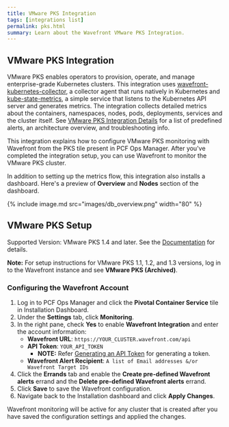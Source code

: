 ```yaml
---
title: VMware PKS Integration
tags: [integrations list]
permalink: pks.html
summary: Learn about the Wavefront VMware PKS Integration.
---
```

## VMware PKS Integration

VMware PKS enables operators to provision, operate, and manage enterprise-grade Kubernetes clusters. This integration uses [wavefront-kubernetes-collector](https://github.com/wavefrontHQ/wavefront-kubernetes-collector), a collector agent that runs natively in Kubernetes and [kube-state-metrics](https://github.com/kubernetes/kube-state-metrics), a simple service that listens to the Kubernetes API server and generates metrics. The integration collects detailed metrics about the containers, namespaces, nodes, pods, deployments, services and the cluster itself. See [VMware PKS Integration Details](https://docs.wavefront.com/integrations_pks.html) for a list of predefined alerts, an architecture overview, and troubleshooting info.

This integration explains how to configure VMware PKS monitoring with Wavefront from the PKS tile present in PCF Ops Manager. After you've completed the integration setup, you can use Wavefront to monitor the VMware PKS cluster.

In addition to setting up the metrics flow, this integration also installs a dashboard. Here's a preview of **Overview** and **Nodes** section of the dashboard.

{% include image.md src="images/db_overview.png" width="80" %}

## VMware PKS Setup

  Supported Version: VMware PKS 1.4 and later. See the [Documentation](https://docs.vmware.com/en/VMware-Pivotal-Container-Service/index.html) for details.

  **Note:** For setup instructions for VMware PKS 1.1, 1.2, and 1.3 versions, log in to the Wavefront instance and see **VMware PKS (Archived)**.

### Configuring the Wavefront Account

1. Log in to PCF Ops Manager and click the **Pivotal Container Service** tile in Installation Dashboard.
2. Under the **Settings** tab, click **Monitoring**.
3. In the right pane, check **Yes** to enable **Wavefront Integration** and enter the account information:
   * **Wavefront URL**: `https://YOUR_CLUSTER.wavefront.com/api`
   * **API Token**: `YOUR_API_TOKEN`
     * **NOTE:** Refer [Generating an API Token](https://docs.wavefront.com/wavefront_api.html#generating-an-api-token) for generating a token.
   * **Wavefront Alert Recipient**: `A list of Email addresses &/or Wavefront Target IDs`
4. Click the **Errands** tab and enable the **Create pre-defined Wavefront alerts** errand and the **Delete pre-defined Wavefront alerts** errand.
5. Click **Save** to save the Wavefront configuration.
6. Navigate back to the Installation dashboard and click **Apply Changes**.

Wavefront monitoring will be active for any cluster that is created after you have saved the configuration settings and applied the changes.

